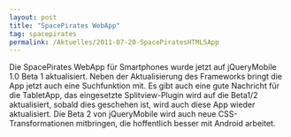```yaml
---
layout: post
title: "SpacePirates WebApp"
tag: spacepirates
permalink: /Aktuelles/2011-07-20-SpacePiratesHTML5App
---
```


Die SpacePirates WebApp für Smartphones wurde jetzt auf jQueryMobile 1.0 Beta 1 aktualisiert. Neben der Aktualisierung des Frameworks bringt die App jetzt auch eine Suchfunktion mit. Es gibt auch eine gute Nachricht für die TabletApp, das eingesetzte Splitview-Plugin wird auf die Beta1/2 aktualisiert, sobald dies geschehen ist, wird auch diese App wieder aktualisiert. Die Beta 2 von jQueryMobile wird auch neue CSS-Transformationen mitbringen, die hoffentlich besser mit Android arbeitet.
